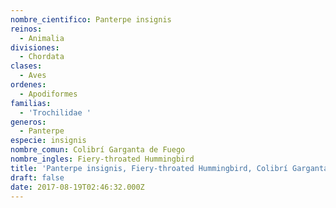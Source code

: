 ```yaml
---
nombre_cientifico: Panterpe insignis
reinos:
  - Animalia
divisiones:
  - Chordata
clases:
  - Aves
ordenes:
  - Apodiformes
familias:
  - 'Trochilidae '
generos:
  - Panterpe
especie: insignis
nombre_comun: Colibrí Garganta de Fuego
nombre_ingles: Fiery-throated Hummingbird
title: 'Panterpe insignis, Fiery-throated Hummingbird, Colibrí Garganta de Fuego'
draft: false
date: 2017-08-19T02:46:32.000Z
---
```


